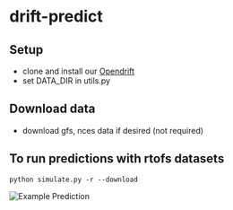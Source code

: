 # drift-predict




## Setup

- clone and install our [Opendrift](https://github.com/johannah/opendrift-predict.git)
- set DATA_DIR in utils.py 

## Download data
- download gfs, nces data if desired (not required) 

## To run predictions with rtofs datasets

` python simulate.py -r --download `

![Example Prediction](https://github.com/johannah/drift-predict/blob/jrh_argo/media/example_drift.gif) 
